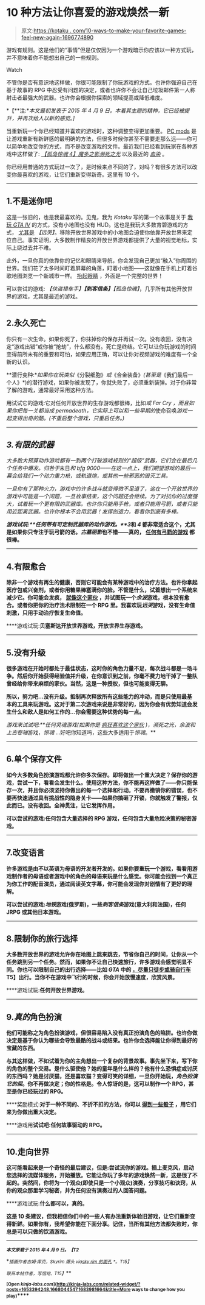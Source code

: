 # 10 种方法让你喜爱的游戏焕然一新

> 原文:[https://kotaku . com/10-ways-to-make-your-favorite-games-feel-new-again-1696774890](https://kotaku.com/10-ways-to-make-your-favorite-games-feel-new-again-1696774890)

游戏有规则。这是他们的“事情”但是仅仅因为一个游戏暗示你应该以一种方式玩，并不意味着你不能想出自己的一些规则。

Watch

不管你是否有意识地这样做，你很可能限制了你玩游戏的方式。也许你强迫自己在基于故事的 RPG 中忍受有问题的决定，或者也许你不会让自己垃圾邮件第一人称射击者最强大的武器。也许你会根据你探索的领域提高或降低难度。

*【**注:**本文最初发表于 2015 年 4 月 9 日。本着其主题的精神，它已经被提升，并再次给人以新的感觉。]*

当重新玩一个你已经知道并喜欢的游戏时，这种调整变得更加重要。 [PC mods](http://kotaku.com/the-12-best-mods-for-pc-games-5979860) 是让游戏重新有新鲜感的最明确的方法，但很多时候你甚至不需要走那么远——你可以简单地改变你的方式，而不是改变游戏的文件。最近我们已经看到玩家在各种游戏中这样做了: [*【孤岛惊魂 4】*](http://kotaku.com/a-very-brutal-way-to-play-far-cry-4-1668044547)[*魔多之影*](http://kotaku.com/think-shadow-of-mordor-is-too-easy-try-these-out-1653394248)[*濒死之光*](http://kotaku.com/how-to-make-dying-light-more-difficult-1683981664) 以及最近的 [*血染*](http://kotaku.com/incredible-bloodborne-player-beats-game-without-ever-le-1695418129) 。

你已经用普通的方式玩过一次了，是时候来点不同的了，对吗？有很多方法可以改变你最喜欢的游戏，让它们重新变得新奇。这里有 10 个。

* * *

## 1.不是迷你吧

这是一张旧的，也是我最喜欢的。见鬼，我为 *Kotaku* 写的第一个故事是关于 [我玩 *GTA IV*](http://kotaku.com/youve-been-playing-gta-iv-wrong-5828760) 的方式，没有小地图也没有 HUD。这也是我玩大多数育碧游戏的方式， [尤其是](http://kotaku.com/the-new-best-way-to-play-far-cry-3-hud-free-and-loving-5966309) *【远哭】*。移除开放世界游戏中的小地图会迫使你依靠开放世界来定位自己。事实证明，大多数制作精良的开放世界游戏都提供了大量的视觉地标，实际上绕过去并不难。

此外，一旦你真的依靠你的记忆和眼睛来导航，你会发现自己更加“融入”你周围的世界。我们花了太多时间盯着屏幕的角落，盯着小地图——这就像在手机上盯着谷歌地图浏览一个新城市一样。 [抬起眼睛](http://kotaku.com/the-new-best-way-to-play-far-cry-3-hud-free-and-loving-5966309) ，外面是一个完整的世界！

可以尝试的游戏: *【侠盗猎车手】**【刺客信条】**【孤岛惊魂】*，几乎所有其他开放世界的游戏，尤其是最近的游戏。

* * *

## 2.永久死亡

你只有一次生命。如果你死了，你抹掉你的保存并再试一次。没有收回，没有决定“游戏出错”或你被“抢劫”，什么都没有。死亡是终结。它可以让你玩游戏的时间变得前所未有的重要和可怕，如果应用正确，可以让你对视频游戏的难度有一个全新的认识。

**潜行变种:**如果你在玩类似*《分裂细胞》*或*《合金装备》*(甚至是*《我们最后一个人》*)的潜行游戏，如果你被发现了，你就失败了，必须重新装弹。对于你非常了解的游戏，通常最好采用这种方法。

用试试它的游戏:它对任何开放世界的生存游戏都很棒，比如*或 *Far Cry* ，而且如果你把每一关都当成 permadeath，它实际上可以和一些早期的*使命召唤*游戏一起变得出奇的酷。(不重启整个游戏，只重启任务。)*

* * *

## *3.有限的武器*

*大多数大预算动作游戏都有一到两个打破游戏规则的“超级”武器，它们会在最后几个任务中爆发。归咎于*末日*和 bfg 9000——在这一点上，我们期望游戏的最后一幕会给我们一个动力重力枪，或轨道炮，或其他一些邪恶的毁灭工具。*

*一旦你有了那种火力，游戏中的许多战斗就变得微不足道了，这在一个开放世界的游戏中可能是一个问题，一旦故事结束，这个问题还会继续。为了对抗你的过度强大，试着玩一个更有限的武器库。也许你只能用手枪，或者只能用弓箭，或者只能用近距离武器。也许你根本不会用武器！发挥创造力，看看你到底有多棒。*

***游戏试玩:**任何带有可定制武器库的动作游戏。**3*和 *4* 都非常适合这个，尤其是如果你只专注于玩弓箭的话。*古墓丽影*也不错——真的， [任何有弓箭的游戏](http://kotaku.com/video-games-have-become-obsessed-with-bows-and-arrows-5991211) 都很棒。**

* * *

## **4.有限愈合**

**除非一个游戏有再生的健康，否则它可能会有某种游戏中的治疗方法。也许你拿起医疗包或兴奋剂，或者你用糖果棒塞满你的脸。不管是什么，试着想出一个系统来减少它。你可能会发疯， [就像这个家伙](http://kotaku.com/the-most-hardcore-game-of-fallout-new-vegas-just-got-m-1688964105) ，并试图玩一个*余波*游戏，根本没有愈合。或者你把你的治疗法术限制在一个 RPG 里。我喜欢玩*远哭*游戏，没有生命值刺激，只用手动治疗恢复生命值。**

****游戏试玩:**贝塞斯达开放世界游戏，开放世界生存游戏。**

* * *

## **5.没有升级**

**很多游戏在开始时都处于最佳状态，这时你的角色力量不足，每次战斗都是一场斗争。然后你开始获得经验值并升级，在你意识到之前，你毫不费力地干掉了一整队曾经给你带来麻烦的家伙。当然，这是一种授权，但也可能变得无聊。**

**所以，努力吧...没有升级。抵制再次释放所有这些能力的冲动，而是只使用最基本的工具来玩游戏。这对于第二次游戏来说是非常好的，因为你会有优势知道会发生什么和敌人是如何工作的…你会需要这种优势的每一点。**

****游戏来试试吧:**任何*灵魂*游戏(如果你是 [疯狂喜欢这个家伙](http://kotaku.com/incredible-bloodborne-player-beats-game-without-ever-le-1695418129) )，*濒死之光*，*余波*和*上古卷轴*游戏，*惊魂* …好吧你知道吗，这些大多适用于*惊魂*。**

* * *

## **6.单个保存文件**

**如今大多数角色扮演游戏都允许你多次保存。即将做出一个重大决定？保存你的游戏，尝试一下，看看会发生什么。使用这种方法，你不能再这样做了——你只能保存一次，并且你必须坚持你做出的每一个选择和行动。不要再撤销你的错误，也不要再快速通过具有挑战性的隐身关卡——如果你搞砸了开锁，你就触发了警报，仅此而已。没有收回。全神贯注，让它发挥作用。**

**可以尝试的游戏:任何包含大量选择的 RPG 游戏，任何包含大量危险决策的秘密游戏。**

* * *

## **7.改变语言**

**许多游戏是由不以英语为母语的开发者开发的。如果你要重玩一个游戏，看看用游戏制作者的母语或者游戏中的角色的母语来玩是什么感觉。你可能会找到一个真正为你工作的配音演员，通过阅读英文字幕，你可能会发现你对剧情有了更好的理解。**

**可以尝试的游戏:*地铁*游戏(俄罗斯)，一些*刺客信条*游戏(意大利和法国)，任何 JRPG 或其他日本游戏。**

* * *

## **8.限制你的旅行选择**

**大多数开放世界的游戏允许你在地图上跳来跳去，节省你自己的时间，让你从一个任务跳到另一个任务。然而，如果你不让自己快速旅行，许多游戏会感觉明显不同。你也可以限制自己的出行选择——比如 *GTA* 中的 [，尽量只徒步或骑自行车](http://kotaku.com/five-ways-you-can-make-grand-theft-auto-v-more-immersiv-1373584582)T5】出行。当你不在游戏中飞行的时候，你会开始放慢速度，欣赏风景。**

****游戏试玩:**任何开放世界游戏。**

* * *

## **9.*真的*角色扮演**

**他们可能称之为角色扮演游戏，但很容易陷入没有真正扮演角色的陷阱。也许你做决定是基于你认为哪些会导致最酷的战斗或结果。也许你会选择能让你得到最好的宝藏的东西。**

**与其这样做，不如试着为你的主角想出一个复杂的背景故事。事先坐下来，写下你的角色的整个交易。是什么驱使他？她的童年是什么样的？他有什么恐惧症或讨厌的东西吗？她是讨厌猫，还是喜欢猫？变得可笑的详细，一旦你开始玩，*角色扮演它的屎*。你不再做决定；你的性格是。令人惊讶的是，这可以制作一个 RPG，甚至是你已经玩过的 RPG。**

****奖励模式:**对于一种不同的、不折不扣的方法，你可以 [得到一些骰子](http://kotaku.com/the-most-random-fallout-playthrough-1672978774) ，用它们来为你做出重大决定。**

****游戏用**试试吧:任何故事驱动的 RPG。**

* * *

## **10.走向世界**

**这可能看起来是一个奇怪的最后建议，但是:尝试流你的游戏。插上麦克风，启动您选择的流媒体服务，开始播放。它能让你玩了多年的游戏焕然一新，这是很了不起的。突然间，你将为一个观众(即使只是一个小观众)演奏，分享技巧和诀窍，从你的观众那里学习秘密，并为任何没有演奏过的人回答问题。**

****游戏试玩:**什么都可以，真的。**

**这是 10 条建议，但我相信你们中的一些人有办法重新体验旧游戏，让它们重新变得新鲜。如果你有，我希望你能在下面分享。记住，当所有其他方法都失败时，你总是可以只做的饮酒游戏。**

* * *

**<small>*本文原载于 2015 年 4 月 9 日。【T2*</small>** 

**<small>*插画作者吉姆·库克，Skyrim 爆头 via*</small>[<small>*sky rim 的面孔*</small>](https://www.flickr.com/photos/125334901@N08/galleries/72157645191584149) <small>*。*T15】</small>**

***<small>联系本帖作者，写信给</small>*[*<small></small>*](mailto:kirk@kotaku.com)<small>*<small>。</small>T15】*</small>**

**<small>[Open *kinja-labs.com*](http://kinja-labs.com/related-widget/?posts=1653394248,1668044547,1683981664&title=More ways to change how you play)</small>****<small></small>**